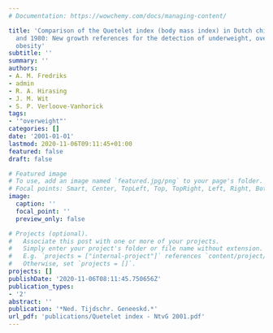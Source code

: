 ```yaml
---
# Documentation: https://wowchemy.com/docs/managing-content/

title: 'Comparison of the Quetelet index (body mass index) in Dutch children in 1997
  and 1980: New growth references for the detection of underweight, overweight and
  obesity'
subtitle: ''
summary: ''
authors:
- A. M. Fredriks
- admin
- R. A. Hirasing
- J. M. Wit
- S. P. Verloove-Vanhorick
tags:
- '"overweight"'
categories: []
date: '2001-01-01'
lastmod: 2020-11-06T09:11:45+01:00
featured: false
draft: false

# Featured image
# To use, add an image named `featured.jpg/png` to your page's folder.
# Focal points: Smart, Center, TopLeft, Top, TopRight, Left, Right, BottomLeft, Bottom, BottomRight.
image:
  caption: ''
  focal_point: ''
  preview_only: false

# Projects (optional).
#   Associate this post with one or more of your projects.
#   Simply enter your project's folder or file name without extension.
#   E.g. `projects = ["internal-project"]` references `content/project/deep-learning/index.md`.
#   Otherwise, set `projects = []`.
projects: []
publishDate: '2020-11-06T08:11:45.750656Z'
publication_types:
- '2'
abstract: ''
publication: '*Ned. Tijdschr. Geneeskd.*'
url_pdf: 'publications/Quetelet index - NtvG 2001.pdf'
---
```

